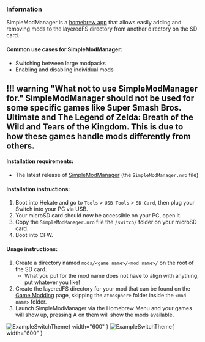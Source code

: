 ### Information

SimpleModManager is a [homebrew app](index.md#terminologies) that allows easily adding and removing mods to the layeredFS directory from another directory on the SD card.

#### Common use cases for SimpleModManager:

- Switching between large modpacks
- Enabling and disabling individual mods

!!! warning "What **not** to use SimpleModManager for."
    SimpleModManager should not be used for some specific games like Super Smash Bros. Ultimate and The Legend of Zelda: Breath of the Wild and Tears of the Kingdom. This is due to how these games handle mods differently from others.
 -----

#### Installation requirements:
- The latest release of [SimpleModManager](https://github.com/nadrino/SimpleModManager/releases/latest) (the `SimpleModManager.nro` file)

#### Installation instructions:
1. Boot into Hekate and go to `Tools` > `USB Tools` > `SD Card`, then plug your Switch into your PC via USB.
1. Your microSD card should now be accessible on your PC, open it.
1. Copy the `SimpleModManager.nro` file the `/switch/` folder on your microSD card.
1. Boot into CFW.

#### Usage instructions:
1. Create a directory named `mods/<game name>/<mod name>/` on the root of the SD card.
    - What you put for the mod name does not have to align with anything, put whatever you like!
1. Create the layeredFS directory for your mod that can be found on the [Game Modding](../extras/game_modding.md) page, skipping the `atmosphere` folder inside the `<mod name>` folder.
1. Launch SimpleModManager via the Homebrew Menu and your games will show up, pressing A on them will show the mods available.

![ExampleSwitchTheme](img/simplemodmanager1.jpg){ width="600" }
![ExampleSwitchTheme](img/simplemodmanager2.jpg){ width="600" }
